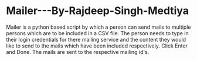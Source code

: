 # Mailer---By-Rajdeep-Singh-Medtiya

Mailer is a python based script by which a person can send mails to multiple persons which are to be included in a CSV file.
The person needs to type in their login credentials for there mailing service and the content they would like to send to the mails which have been included respectively.
Click Enter and Done. 
The mails are sent to the respective mailing id's.
